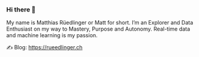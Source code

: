 ### Hi there 👋

My name is Matthias Rüedlinger or Matt for short. I’m an Explorer and Data Enthusiast on my way to Mastery, Purpose and Autonomy. Real-time data and machine learning is my passion.

✍️ Blog: https://rueedlinger.ch
